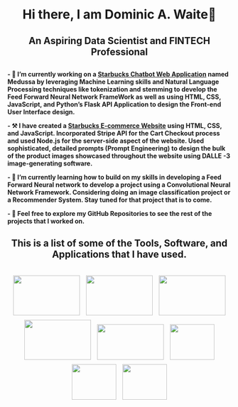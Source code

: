 <div align="center"><h1>Hi there, I am Dominic A. Waite👋</h1></div>

<div align = "center"><h2>An Aspiring Data Scientist and FINTECH Professional<h2></div>

**- 🔭 I’m currently working on a [Starbucks Chatbot Web Application](https://www.youtube.com/watch?v=64LHlNL-w3o) named Medussa by leveraging Machine Learning skills and Natural Language Processing techniques like tokenization and stemming to develop the Feed Forward Neural Network FrameWork as well as using HTML, CSS, JavaScript, and Python’s Flask API Application to design the Front-end User Interface design.**

**- ⚒️ I have created a [Starbucks E-commerce Website](https://www.youtube.com/watch?v=qoFOY9T3spA) using HTML, CSS, and JavaScript. Incorporated Stripe API for the Cart Checkout process and used Node.js for the server-side aspect of the website. Used sophisticated, detailed prompts (Prompt Engineering) to design the bulk of the product images showcased throughout the website using DALLE -3 image-generating software.**

**- 🌱 I’m currently learning how to build on my skills in developing a Feed Forward Neural network to develop a project using a Convolutional Neural Network Framework. Considering doing an image classification project or a Recommender System. Stay tuned for that project that is to come.**

**- 🚀 Feel free to explore my GitHub Repositories to see the rest of the projects that I worked on.**


<div align = "center"><h2>This is a list of some of the Tools, Software, and Applications that I have used.<h2></div>

<div align="center">
  <img src="https://blogger.googleusercontent.com/img/a/AVvXsEj_KiTZmTMb-vgMM4cd_22DQZ6Kw-G4lYFdNuDg61JbcBrEBk-NX19fjzNmyI5IJ3qL8OAG5YPwLcZ8t06i1VZJTzFeUJS_IDhuv9l1YiZQ0O1EJn6gQRf0hgl2yxM0uwOM1JbXKwGuQdvNisqOofTpUf3LfHzF25DcLEpaRmwinyfZLQXMGEaxRQ_iossL=w72-h72" alt="" style="width: 150px; height: 90px; margin: 5px;">
  <img src="https://blogger.googleusercontent.com/img/a/AVvXsEhf_MfLh8J0nLUO4cIGiiw27ZKFvzNN4F9prohFetpRvK6qqiN8w5kNP21jhQKWV60_mbQ3R6bvJ3RnZyxlAWmrk460_5mRZUgIeVUTqngZx7bkx8EpNeU_asHVm83PYZpIBcAJDY1icOgE14QJiy6kug4zec1xZNAkdlrM16TK0z1jD-_0v3gydRe9Bgmm=w634-h276" alt="" style="width: 150px; height: 90px; margin: 5px;">
  <img src="https://blogger.googleusercontent.com/img/a/AVvXsEgX5KtK22bn8mirdoFxoOufgm_Tgn-BnIIGt_jpKbQh5TZBQsLe-g_0BL4IjlyF8xzYQOHq_yT0k_m3XNhs2NWegQv75QCJwJnU0R7Jy9Qt9sSthJTbfF5ZLkU1elLGQGB4cK5y2c4L4Pc5eNDLUJHgO6MSqUSGj12rYMDLBL8iUI1rqy6HuNJLUn5Z7P7p=w308-h136" alt="" style="width: 150px; height: 90px; margin: 5px;">
  <img src="https://blogger.googleusercontent.com/img/a/AVvXsEihhIBN_X6NqBoFgrxriQhVk9FWFamWnerfIpI59MXAVQUNFnds8gS1m4ZF0V2CSoDKkmrNRtQ7nQcYjzsmkaCycj6DDl1apsvVdPpJ6vZ6g-VDK_YMv7uT3hFQ1UKPA1VP9-GQKIdxP2udt6bcdoswqnH6dY-QQ8BRxVBPsVbhshwxIP5mnav-Bh6bEAF0=w192-h190" alt="" style="width: 150px; height: 90px; margin: 5px;">
  <img src="https://blogger.googleusercontent.com/img/a/AVvXsEhIQC_XDfTRW4L-HHpvwc7_7-CJFKBYFSSapCM_MPJWRu2FDd_8C0cwWrMH1VbyWjDn_6yZwKUIYHSveF_XRUV3R3w6LCqulDBQsnuJ2zQwExxMMuhyegZ0saRhRb5lCieV719gj6Eqwtaalzzs7QYtyE2WJo-QhE3D9z2ofZC3X5_f01KduRax7w9krXoZ=w284-h142" alt="" style="width: 150px; height: 80px; margin: 5px;">
  <img src="https://blogger.googleusercontent.com/img/a/AVvXsEi2cxr5sOknJuzdAk7Xf99XNVSzbllfiME60Ua7wG146_RhnBWIK_mb4xZmAfiECFuZS78nSVO1_DwBZb5I2yIT7BybYBe9ASIYFWfsaTnUZF3IMrgtzCzS9hM3V0fNo_bkvhl7ig4U_30w3vfOCKoq2d4sU3KrsH8fADnQfL_MN7DjZqBhg_npUEP_YQiO=w118-h118" alt="" style="width: 100px; height: 80px; margin: 5px;">
  <img src="https://blogger.googleusercontent.com/img/a/AVvXsEhdhbgAcNUEZHgMT8DPTrFlXozLBkBsTDv1RY5BtT2eGZqglAcpDUPIvBxlBnrt3Vcucs6xZddcyw9TL68TE2J0KlXYi2Y2grTgAjhBrCwpOpkSdWfyvK-F8eepBzhHE2dwEWBG-LkTKUZwRJqY1oFtSHMUqhG-9Hgi6QKBWhtOg08E0Fg7qD3JftVeDoCu" alt="" style="width: 100px; height: 80px; margin: 5px;">
  <img src="https://blogger.googleusercontent.com/img/a/AVvXsEiD7-0uZqwky95jrU7t6JwOFg8iVgE1EDS8JFWjnJs3PRpII32JKDy0_6UE1Pa3jlYTzBlASEkftsJMlBFNqEnRHb-vSsYWko3XqVfTqwzj1LEwNxD5oOIn90I12ea7m7bUV-2G4jl-rPczgDH6uQCSk9xzP1aIAHGWskv4Gckj_Wk-ObZlbu0giKUGQaSB" alt="" style="width: 100px; height: 80px; margin: 5px;">
</div>
